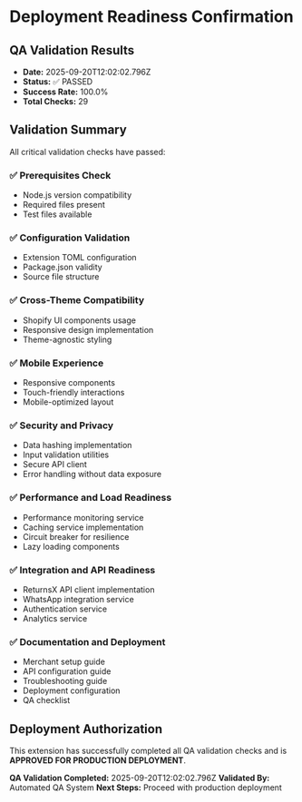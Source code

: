 # Deployment Readiness Confirmation

## QA Validation Results
- **Date:** 2025-09-20T12:02:02.796Z
- **Status:** ✅ PASSED
- **Success Rate:** 100.0%
- **Total Checks:** 29

## Validation Summary
All critical validation checks have passed:

### ✅ Prerequisites Check
- Node.js version compatibility
- Required files present
- Test files available

### ✅ Configuration Validation
- Extension TOML configuration
- Package.json validity
- Source file structure

### ✅ Cross-Theme Compatibility
- Shopify UI components usage
- Responsive design implementation
- Theme-agnostic styling

### ✅ Mobile Experience
- Responsive components
- Touch-friendly interactions
- Mobile-optimized layout

### ✅ Security and Privacy
- Data hashing implementation
- Input validation utilities
- Secure API client
- Error handling without data exposure

### ✅ Performance and Load Readiness
- Performance monitoring service
- Caching service implementation
- Circuit breaker for resilience
- Lazy loading components

### ✅ Integration and API Readiness
- ReturnsX API client implementation
- WhatsApp integration service
- Authentication service
- Analytics service

### ✅ Documentation and Deployment
- Merchant setup guide
- API configuration guide
- Troubleshooting guide
- Deployment configuration
- QA checklist

## Deployment Authorization
This extension has successfully completed all QA validation checks and is **APPROVED FOR PRODUCTION DEPLOYMENT**.

**QA Validation Completed:** 2025-09-20T12:02:02.796Z
**Validated By:** Automated QA System
**Next Steps:** Proceed with production deployment
